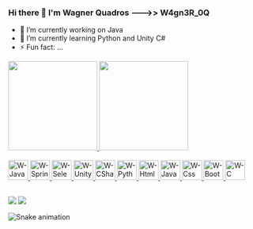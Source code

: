 ### Hi there 👋 I'm Wagner Quadros --->> W4gn3R_0Q

- 🔭 I’m currently working on Java
- 🌱 I’m currently learning Python and Unity C# 
- ⚡ Fun fact: ...

<div>
  <a href="https://github.com/wagnerquadros">
  <img height="180em" src="https://github-readme-stats.vercel.app/api?username=wagnerquadros&show_icons=true&theme=tokyonight&include_all_commits=true&count_private=true"/>
  <img height="180em" src="https://github-readme-stats.vercel.app/api/top-langs/?username=wagnerquadros&layout=compact&langs_count=16&theme=tokyonight"/>
</div>

<div style="display: inline_block"><br>
  <img aling="center" alt="W-Java" heigth="30" width="40" src="https://cdn.jsdelivr.net/gh/devicons/devicon/icons/java/java-original.svg" />
  <img aling="center" alt="W-Spring" heigth="30" width="40" src="https://cdn.jsdelivr.net/gh/devicons/devicon/icons/spring/spring-original.svg" />
  <img aling="center" alt="W-Selenium" heigth="30" width="40" src="https://cdn.jsdelivr.net/gh/devicons/devicon/icons/selenium/selenium-original.svg" />
  <img aling="center" alt="W-Unity" heigth="30" width="40" src="https://files.rubixdev.de/logos/unity.svg" />
  <img aling="center" alt="W-CSharp" heigth="30" width="40" src="https://cdn.jsdelivr.net/gh/devicons/devicon/icons/csharp/csharp-original.svg" />
  <img aling="center" alt="W-Python" heigth="30" width="40" src="https://cdn.jsdelivr.net/gh/devicons/devicon/icons/python/python-original.svg" />
  <img aling="center" alt="W-Html" heigth="30" width="40" src="https://cdn.jsdelivr.net/gh/devicons/devicon/icons/html5/html5-original.svg" />
  <img aling="center" alt="W-JavaScript" heigth="30" width="40" src="https://cdn.jsdelivr.net/gh/devicons/devicon/icons/javascript/javascript-plain.svg" />
  <img aling="center" alt="W-Css" heigth="30" width="40" src="https://cdn.jsdelivr.net/gh/devicons/devicon/icons/css3/css3-original.svg" />
  <img aling="center" alt="W-Bootstrap" heigth="30" width="40" src="https://cdn.jsdelivr.net/gh/devicons/devicon/icons/bootstrap/bootstrap-original.svg" />
  <img aling="center" alt="W-C" heigth="30" width="40" src="https://cdn.jsdelivr.net/gh/devicons/devicon/icons/c/c-original.svg" />
</div>

##

<div>
  <a href="https://www.linkedin.com/in/wagner-quadros-123301b2" target="_blank"><img src="https://img.shields.io/badge/LinkedIn-0077B5?style=for-the-badge&logo=linkedin&logoColor=white" target="_blank"></a>
  <a href="https://www.instagram.com/w4gn3r_0q" target="_blank"><img src="https://img.shields.io/badge/Instagram-E4405F?style=for-the-badge&logo=instagram&logoColor=white" target="_blank"></a>
</div>

![Snake animation]()
